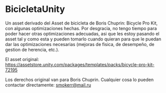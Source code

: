 # BicicletaUnity
Un asset derivado del Asset de bicicleta de Boris Chuprin: Bicycle Pro Kit, con algunas optimizaciones hechas. Por desgracia, no tengo tiempo para poder hacer otras optimizaciones adecuadas, asi que les estoy pasando el asset tal y como esta y pueden tomarlo cuando quieran para que le puedan dar las optimizaciones necesarias (mejoras de fisica, de desempeño, de gestion de herencia, etc.).

El asset original: https://assetstore.unity.com/packages/templates/packs/bicycle-pro-kit-72195

Los derechos original van para Boris Chuprin. Cualquier cosa lo pueden contactar directamente: smokerr@mail.ru 
 
